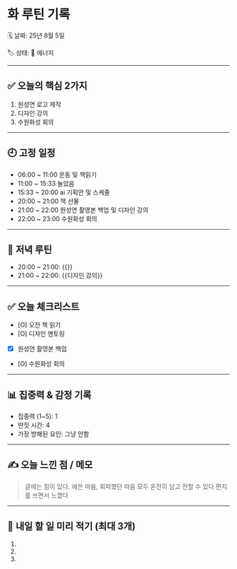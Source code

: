 # 화 루틴 기록

🗓 날짜: 25년 8월 5일

🏷 상태:  💪 에너지 

---

## ✅ 오늘의 핵심 2가지
1. 원성연 로고 제작
2. 디자인 강의
3. 수원화성 회의

---

## 🕘 고정 일정
- 06:00 ~ 11:00 운동 및 책읽기
- 11:00 ~ 15:33 놀았음
- 15:33 ~ 20:00 ai 기획안 및 스케줄 
- 20:00 ~ 21:00 책 선물
- 21:00 ~ 22:00 원성연 촬영본 백업 및 디자인 강의
- 22:00 ~ 23:00 수원화성 회의

---

## 🌙 저녁 루틴
- 20:00 ~ 21:00: {{}} 
- 21:00 ~ 22:00: {{디자인 강의}} 

---

## ✅ 오늘 체크리스트
- [O] 오전 책 읽기
- [O] 디자인 멘토링
- [X] 원성연 촬영본 백업
- [O] 수원화성 회의

---

## 📊 집중력 & 감정 기록
- 집중력 (1~5): 1
- 딴짓 시간: 4
- 가장 방해된 요인: 그냥 안함

---

## ✍️ 오늘 느낀 점 / 메모

> 글에는 힘이 있다. 애쓴 마음, 회피했던 마음 모두 온전히 담고 전할 수 있다
편지를 쓰면서 느꼈다 

---

## 📌 내일 할 일 미리 적기 (최대 3개)
1. 
2. 
3. 

